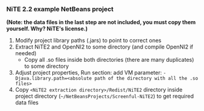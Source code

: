 ### NiTE 2.2 example NetBeans project

**(Note: the data files in the last step are not included, you must copy them yourself. Why? NiTE's license.)**

1. Modify project library paths (.jars) to point to correct ones
2. Extract NiTE2 and OpenNI2 to some directory (and compile OpenNI2 if needed)
	- Copy all .so files inside both directories (there are many duplicates) to some directory
3. Adjust project properties, Run section: add VM parameter: `-Djava.library.path=<absolute path of the directory with all the .so files>`
4. Copy `<NiTE2 extraction directory>/Redist/NiTE2` directory inside project directory (`~/NetBeansProjects/Screenful-NiTE2`) to get required data files


